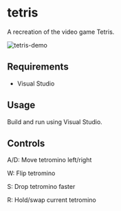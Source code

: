 # tetris

A recreation of the video game Tetris.

![tetris-demo](https://github.com/user-attachments/assets/f736e302-73cd-441f-a480-b40f0f15e016)

## Requirements

- Visual Studio

## Usage

Build and run using Visual Studio.

## Controls

A/D: Move tetromino left/right

W: Flip tetromino

S: Drop tetromino faster

R: Hold/swap current tetromino
